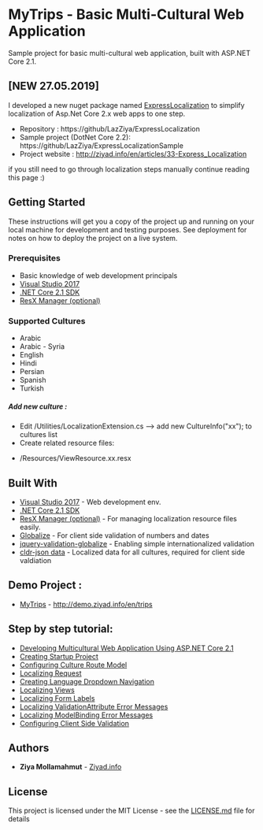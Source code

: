 # MyTrips - Basic Multi-Cultural Web Application
Sample project for basic multi-cultural web application, built with ASP.NET Core 2.1.

## [NEW 27.05.2019]
I developed a new nuget package named [ExpressLocalization](https://github.com/LazZiya/ExpressLocalization) to simplify localization of Asp.Net Core 2.x web apps to one step.
 - Repository : https://github/LazZiya/ExpressLocalization
 - Sample project (DotNet Core 2.2): https://github/LazZiya/ExpressLocalizationSample
 - Project website : http://ziyad.info/en/articles/33-Express_Localization
 
 if you still need to go through localization steps manually continue reading this page :)

## Getting Started

These instructions will get you a copy of the project up and running on your local machine for development and testing purposes. See deployment for notes on how to deploy the project on a live system.

### Prerequisites

* Basic knowledge of web development principals
* [Visual Studio 2017](https://visualstudio.microsoft.com/downloads/)
* [.NET Core 2.1 SDK](https://www.microsoft.com/net/download/dotnet-core/2.1)
* [ResX Manager (optional)](https://marketplace.visualstudio.com/items?itemName=TomEnglert.ResXManager)


### Supported Cultures

* Arabic
* Arabic - Syria
* English
* Hindi
* Persian
* Spanish
* Turkish

##### Add new culture :

* Edit /Utilities/LocalizationExtension.cs --> add new CultureInfo("xx"); to cultures list 
* Create related resource files:
- /Resources/ViewResource.xx.resx

## Built With

* [Visual Studio 2017](https://visualstudio.microsoft.com/downloads/) - Web development env.
* [.NET Core 2.1 SDK](https://www.microsoft.com/net/download/dotnet-core/2.1)
* [ResX Manager (optional)](https://marketplace.visualstudio.com/items?itemName=TomEnglert.ResXManager) - For managing localization resource files easily.
* [Globalize](https://github.com/globalizejs/globalize) - For client side validation of numbers and dates
* [jquery-validation-globalize](https://github.com/johnnyreilly/jquery-validation-globalize) - Enabling simple internationalized validation
* [cldr-json data](https://github.com/unicode-cldr/cldr-json#cldr-json) - Localized data for all cultures, required for client side valdiation

## Demo Project :
* [MyTrips](http://demo.ziyad.info/en/trips) - http://demo.ziyad.info/en/trips

## Step by step tutorial:
* [Developing Multicultural Web Application Using ASP.NET Core 2.1](http://ziyad.info/en/articles/10-Building_Multicultural_Web_Application_AspNet_Core_2_1)
* [Creating Startup Project](http://ziyad.info/en/articles/11-Creating_Startup_Project)
* [Configuring Culture Route Model](http://ziyad.info/en/articles/12-Configuring_Culture_Route_Model)
* [Localizing Request](http://ziyad.info/en/articles/13-Localizing_Request)
* [Creating Language Dropdown Navigation](http://ziyad.info/en/articles/14-Creating_Language_Dropdown_Navigation)
* [Localizing Views](http://ziyad.info/en/articles/15-Localizing_Views)
* [Localizing Form Labels](http://ziyad.info/en/articles/16-Localizing_Form_Labels)
* [Localizing ValidationAttribute Error Messages](http://ziyad.info/en/articles/17-Localizing_ValidationAttribute_Error_Messages)
* [Localizing ModelBinding Error Messages](http://ziyad.info/en/articles/18-Localizing_ModelBinding_Error_Messages)
* [Configuring Client Side Validation](http://ziyad.info/en/articles/19-Configuring_Client_Side_Validation)


## Authors

* **Ziya Mollamahmut** - [Ziyad.info](http://ziyad.info)

## License

This project is licensed under the MIT License - see the [LICENSE.md](LICENSE.md) file for details
